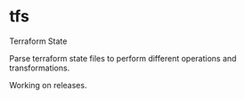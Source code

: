 # tfs
Terraform State

Parse terraform state files to perform different operations and transformations.

Working on releases.
